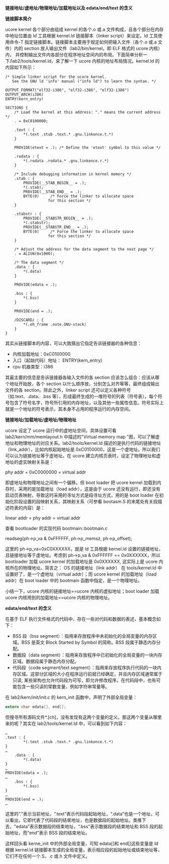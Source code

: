 **链接地址/虚地址/物理地址/加载地址以及 edata/end/text 的含义**

**链接脚本简介**

ucore
kernel 各个部分由组成 kernel 的各个.o 或.a 文件构成，且各个部分在内存中地址位置由 ld 工具根据 kernel.ld 链接脚本（linker
script）来设定。ld 工具使用命令-T 指定链接脚本。链接脚本主要用于规定如何把输入文件（各个.o 或.a 文件）内的 section 放入输出文件（lab2/bin/kernel，即 ELF 格式的 ucore 内核）内，
并控制输出文件内各部分在程序地址空间内的布局。下面简单分析一下/lab2/tools/kernel.ld，来了解一下 ucore 内核的地址布局情况。kernel.ld 的内容如下所示：

```
/* Simple linker script for the ucore kernel.
   See the GNU ld 'info' manual ("info ld") to learn the syntax. */

OUTPUT_FORMAT("elf32-i386", "elf32-i386", "elf32-i386")
OUTPUT_ARCH(i386)
ENTRY(kern_entry)

SECTIONS {
    /* Load the kernel at this address: "." means the current address */
    . = 0xC0100000;

    .text : {
        *(.text .stub .text.* .gnu.linkonce.t.*)
    }

    PROVIDE(etext = .); /* Define the 'etext' symbol to this value */

    .rodata : {
        *(.rodata .rodata.* .gnu.linkonce.r.*)
    }

    /* Include debugging information in kernel memory */
    .stab : {
        PROVIDE(__STAB_BEGIN__ = .);
        *(.stab);
        PROVIDE(__STAB_END__ = .);
        BYTE(0)     /* Force the linker to allocate space
                   for this section */
    }

    .stabstr : {
        PROVIDE(__STABSTR_BEGIN__ = .);
        *(.stabstr);
        PROVIDE(__STABSTR_END__ = .);
        BYTE(0)     /* Force the linker to allocate space
                   for this section */
    }

    /* Adjust the address for the data segment to the next page */
    . = ALIGN(0x1000);

    /* The data segment */
    .data : {
        *(.data)
    }

    PROVIDE(edata = .);

    .bss : {
        *(.bss)
    }

    PROVIDE(end = .);

    /DISCARD/ : {
        *(.eh_frame .note.GNU-stack)
    }
}
```

其实从链接脚本的内容，可以大致猜出它指定告诉链接器的各种信息：

- 内核加载地址：0xC0100000
- 入口（起始代码）地址： ENTRY(kern_entry)
- cpu 机器类型：i386

其最主要的信息是告诉链接器各输入文件的各 section 应该怎么组合：应该从哪个地址开始放，各个 section 以什么顺序放，分别怎么对齐等等，最终组成输出文件的各 section。除此之外，linker
script 还可以定义各种符号（如.text、.data、.bss 等），形成最终生成的一堆符号的列表（符号表），每个符号包含了符号名字，符号所引用的内存地址，以及其他一些属性信息。符号实际上就是一个地址的符号表示，其本身不占用的程序运行的内存空间。

**链接地址/加载地址/虚地址/物理地址**

ucore 设定了 ucore 运行中的虚地址空间，具体设置可看
lab2/kern/mm/memlayout.h 中描述的"Virtual memory map
"图，可以了解虚地址和物理地址的对应关系。lab2/tools/kernel.ld 描述的是执行代码的链接地址（link_addr），比如内核起始地址是 0xC0100000，这是一个虚地址。所以我们可以认为链接地址等于虚地址。在 ucore 建立内核页表时，设定了物理地址和虚地址的虚实映射关系是：

phy addr + 0xC0000000 = virtual addr

即虚地址和物理地址之间有一个偏移。但 boot loader 把 ucore
kernel 加载到内存时，采用的是加载地址（load
addr），这是由于 ucore 还没有运行，即还没有启动页表映射，导致这时采用的寻址方式是段寻址方式，用的是 boot
loader 在初始化阶段设置的段映射关系，其映射关系（可参看 bootasm.S 的末尾处有关段描述符表的内容）是：

linear addr = phy addr = virtual addr

查看 bootloader 的实现代码 bootmain::bootmain.c

readseg(ph-\>p_va & 0xFFFFFF, ph-\>p_memsz, ph-\>p_offset);

这里的 ph-\>p_va=0xC0XXXXXX，就是 ld 工具根据 kernel.ld 设置的链接地址，且链接地址等于虚地址。考虑到 ph-\>p_va
& 0xFFFFFF == 0x0XXXXXX，所以 bootloader 加载 ucore
kernel 的加载地址是 0x0XXXXXX, 这实际上是 ucore 内核所在的物理地址。简言之：
OS 的链接地址（link addr） 在 tools/kernel.ld 中设置好了，是一个虚地址（virtual
addr）；而 ucore kernel 的加载地址（load addr）在 boot
loader 中的 bootmain 函数中指定，是一个物理地址。

小结一下，ucore 内核的链接地址==ucore 内核的虚拟地址；boot
loader 加载 ucore 内核用到的加载地址==ucore 内核的物理地址。

**edata/end/text 的含义**

在基于 ELF 执行文件格式的代码中，存在一些对代码和数据的表述，基本概念如下：

- BSS 段（bss
  segment）：指用来存放程序中未初始化的全局变量的内存区域。BSS 是英文 Block
  Started by Symbol 的简称。BSS 段属于静态内存分配。
- 数据段（data
  segment）：指用来存放程序中已初始化的全局变量的一块内存区域。数据段属于静态内存分配。
- 代码段（code segment/text
  segment）：指用来存放程序执行代码的一块内存区域。这部分区域的大小在程序运行前就已经确定，并且内存区域通常属于只读,
  某些架构也允许代码段为可写，即允许修改程序。在代码段中，也有可能包含一些只读的常数变量，例如字符串常量等。

在 lab2/kern/init/init.c 的 kern_init 函数中，声明了外部全局变量：

```c
extern char edata[], end[];
```

但搜寻所有源码文件\*.[ch]，没有发现有这两个变量的定义。那这两个变量从哪里来的呢？其实在 lab2/tools/kernel.ld 中，可以看到如下内容：

```
…
.text : {
        *(.text .stub .text.* .gnu.linkonce.t.*)
}
…
    .data : {
        *(.data)
}
…
PROVIDE(edata = .);
…
    .bss : {
        *(.bss)
}
…
PROVIDE(end = .);
…
```

这里的“.”表示当前地址，“.text”表示代码段起始地址，“.data”也是一个地址，可以看出，它即代表了代码段的结束地址，也是数据段的起始地址。类推下去，“edata”表示数据段的结束地址，“.bss”表示数据段的结束地址和 BSS 段的起始地址，而“end”表示 BSS 段的结束地址。

这样回头看 kerne_init 中的外部全局变量，可知 edata[]和
end[]这些变量是 ld 根据 kernel.ld 链接脚本生成的全局变量，表示相应段的起始地址或结束地址等，它们不在任何一个.S、.c 或.h 文件中定义。
